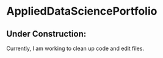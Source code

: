 # AppliedDataSciencePortfolio
## Under Construction: 
Currently, I am working to clean up code and edit files. 
